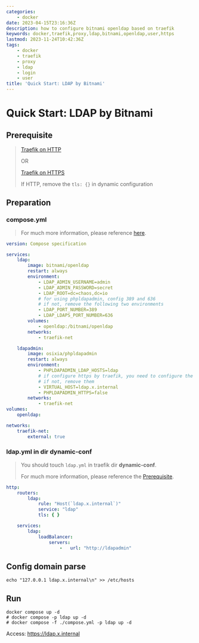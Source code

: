 ```yaml
---
categories:
    - docker
date: 2023-04-15T23:16:36Z
description: how to configure bitnami openldap based on traefik
keywords: docker,traefik,proxy,ldap,bitnami,openldap,user,https
lastmod: 2023-11-24T10:42:36Z
tags:
    - docker
    - traefik
    - proxy
    - ldap
    - login
    - user
title: 'Quick Start: LDAP by Bitnami'
---
```




# Quick Start: LDAP by Bitnami

## Prerequisite

> [Traefik on HTTP](https://blog.caoyu.info/quick-start-1-traefik.html)
>
> OR
>
> [Traefik on HTTPS](https://blog.caoyu.info/quick-start-1-1-traefik-ssl.html)
>
> If HTTP, remove the `tls: {}` in dynamic configuration

## Preparation

### compose.yml

> For much more information, please reference [here](https://hub.docker.com/r/bitnami/openldap/).

```yaml
version: Compose specification

services:
    ldap:
        image: bitnami/openldap
        restart: always
        environment:
            - LDAP_ADMIN_USERNAME=admin
            - LDAP_ADMIN_PASSWORD=secret
            - LDAP_ROOT=dc=chaos,dc=io
            # for using phpldapadmin, config 389 and 636
            # if not, remove the following two environments
            - LDAP_PORT_NUMBER=389
            - LDAP_LDAPS_PORT_NUMBER=636
        volumes:
            - openldap:/bitnami/openldap
        networks:
            - traefik-net

    ldapadmin:
        image: osixia/phpldapadmin
        restart: always
        environment:
            - PHPLDAPADMIN_LDAP_HOSTS=ldap
            # if configure https by traefik, you need to configure the following two lines
            # if not, remove them
            - VIRTUAL_HOST=ldap.x.internal
            - PHPLDAPADMIN_HTTPS=false
        networks:
            - traefik-net
volumes:
    openldap:

networks:
    traefik-net:
        external: true

```

### ldap.yml in dir dynamic-conf

> You should touch `ldap.yml` in traefik dir **dynamic-conf**.
>
> For much more information, please reference the [Prerequisite](#Prerequisite).

```yaml
http:
    routers:
        ldap:
            rule: "Host(`ldap.x.internal`)"
            service: "ldap"
            tls: { }

    services:
        ldap:
            loadBalancer:
                servers:
                    -   url: "http://ldapadmin"

```

## Config domain parse

```shell
echo "127.0.0.1 ldap.x.internal\n" >> /etc/hosts
```

## Run

```shell
docker compose up -d
# docker compose -p ldap up -d
# docker compose -f ./compose.yml -p ldap up -d
```

Access: <https://ldap.x.internal>
